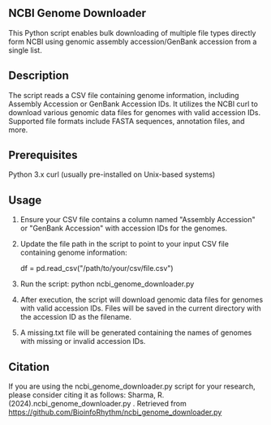 ## NCBI Genome Downloader
This Python script enables bulk downloading of multiple file types directly form NCBI using genomic assembly accession/GenBank accession from a single list.

## Description
The script reads a CSV file containing genome information, including Assembly Accession or GenBank Accession IDs. 
It utilizes the NCBI curl to download various genomic data files for genomes with valid accession IDs. Supported file formats include FASTA sequences, annotation files, and more.

## Prerequisites
Python 3.x
curl (usually pre-installed on Unix-based systems)

## Usage
1. Ensure your CSV file contains a column named "Assembly Accession" or "GenBank Accession" with accession IDs for the genomes.
2. Update the file path in the script to point to your input CSV file containing genome information:

   df = pd.read_csv("/path/to/your/csv/file.csv")
4. Run the script:
  python ncbi_genome_downloader.py

5. After execution, the script will download genomic data files for genomes with valid accession IDs. Files will be saved in the current directory with the accession ID as the filename.
6. A missing.txt file will be generated containing the names of genomes with missing or invalid accession IDs.

## Citation
If you are using the ncbi_genome_downloader.py script for your research, please consider citing it as follows: Sharma, R. (2024).ncbi_genome_downloader.py . Retrieved from https://github.com/BioinfoRhythm/ncbi_genome_downloader.py
